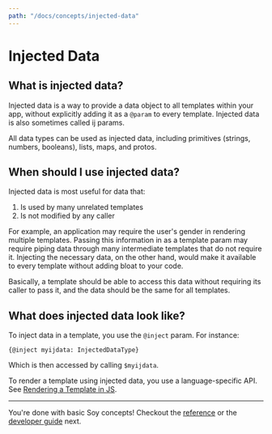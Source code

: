 ```yaml
---
path: "/docs/concepts/injected-data"
---
```


# Injected Data

## What is injected data?

Injected data is a way to provide a data object to all templates within your
app, without explicitly adding it as a `@param` to every template. Injected data
is also sometimes called ij params.

All data types can be used as injected data, including primitives (strings,
numbers, booleans), lists, maps, and protos.

## When should I use injected data?

Injected data is most useful for data that:

1.  Is used by many unrelated templates
1.  Is not modified by any caller

For example, an application may require the user's gender in rendering multiple
templates. Passing this information in as a template param may require piping
data through many intermediate templates that do not require it. Injecting the
necessary data, on the other hand, would make it available to every template
without adding bloat to your code.

Basically, a template should be able to access this data without requiring its
caller to pass it, and the data should be the same for all templates.

## What does injected data look like?

To inject data in a template, you use the `@inject` param. For instance:

```soy
{@inject myijdata: InjectedDataType}
```

Which is then accessed by calling `$myijdata`.

To render a template using injected data, you use a language-specific API. See
[Rendering a Template in JS](../developer-guide/rendering-a-template-in-js).

---

You're done with basic Soy concepts! Checkout the [reference](../reference) or the [developer guide](../developer-guide) next.
